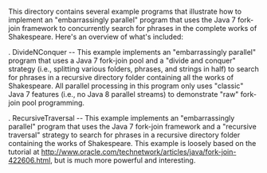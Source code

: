 This directory contains several example programs that illustrate how
to implement an "embarrassingly parallel" program that uses the Java 7
fork-join framework to concurrently search for phrases in the complete
works of Shakespeare.  Here's an overview of what's included:

. DivideNConquer -- This example implements an "embarrassingly
  parallel" program that uses a Java 7 fork-join pool and a "divide
  and conquer" strategy (i.e., splitting various folders, phrases, and
  strings in half) to search for phrases in a recursive directory
  folder containing all the works of Shakespeare.  All parallel
  processing in this program only uses "classic" Java 7 features
  (i.e., no Java 8 parallel streams) to demonstrate "raw" fork-join
  pool programming.

. RecursiveTraversal -- This example implements an "embarrassingly
  parallel" program that uses the Java 7 fork-join framework and a
  "recursive traversal" strategy to search for phrases in a recursive
  directory folder containing the works of Shakespeare.  This example
  is loosely based on the tutorial at
  http://www.oracle.com/technetwork/articles/java/fork-join-422606.html,
  but is much more powerful and interesting.

